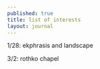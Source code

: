 ```yaml
---
published: true
title: list of interests
layout: journal
---
```


1/28: ekphrasis and landscape

3/2: rothko chapel 
